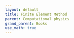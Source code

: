 ```yaml
---
layout: default
title: Finite Element Method
parent: Computational physics
grand_parent: Books
use_math: true
---
```

